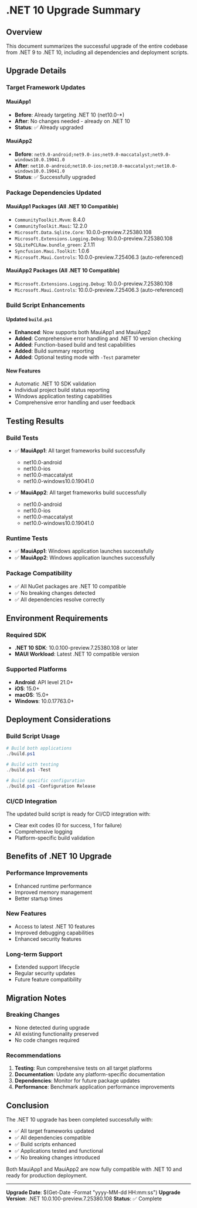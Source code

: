 # .NET 10 Upgrade Summary

## Overview
This document summarizes the successful upgrade of the entire codebase from .NET 9 to .NET 10, including all dependencies and deployment scripts.

## Upgrade Details

### Target Framework Updates

#### MauiApp1
- **Before**: Already targeting .NET 10 (net10.0-*)
- **After**: No changes needed - already on .NET 10
- **Status**: ✅ Already upgraded

#### MauiApp2
- **Before**: `net9.0-android;net9.0-ios;net9.0-maccatalyst;net9.0-windows10.0.19041.0`
- **After**: `net10.0-android;net10.0-ios;net10.0-maccatalyst;net10.0-windows10.0.19041.0`
- **Status**: ✅ Successfully upgraded

### Package Dependencies Updated

#### MauiApp1 Packages (All .NET 10 Compatible)
- `CommunityToolkit.Mvvm`: 8.4.0
- `CommunityToolkit.Maui`: 12.2.0
- `Microsoft.Data.Sqlite.Core`: 10.0.0-preview.7.25380.108
- `Microsoft.Extensions.Logging.Debug`: 10.0.0-preview.7.25380.108
- `SQLitePCLRaw.bundle_green`: 2.1.11
- `Syncfusion.Maui.Toolkit`: 1.0.6
- `Microsoft.Maui.Controls`: 10.0.0-preview.7.25406.3 (auto-referenced)

#### MauiApp2 Packages (All .NET 10 Compatible)
- `Microsoft.Extensions.Logging.Debug`: 10.0.0-preview.7.25380.108
- `Microsoft.Maui.Controls`: 10.0.0-preview.7.25406.3 (auto-referenced)

### Build Script Enhancements

#### Updated `build.ps1`
- **Enhanced**: Now supports both MauiApp1 and MauiApp2
- **Added**: Comprehensive error handling and .NET 10 version checking
- **Added**: Function-based build and test capabilities
- **Added**: Build summary reporting
- **Added**: Optional testing mode with `-Test` parameter

#### New Features
- Automatic .NET 10 SDK validation
- Individual project build status reporting
- Windows application testing capabilities
- Comprehensive error handling and user feedback

## Testing Results

### Build Tests
- ✅ **MauiApp1**: All target frameworks build successfully
  - net10.0-android
  - net10.0-ios
  - net10.0-maccatalyst
  - net10.0-windows10.0.19041.0

- ✅ **MauiApp2**: All target frameworks build successfully
  - net10.0-android
  - net10.0-ios
  - net10.0-maccatalyst
  - net10.0-windows10.0.19041.0

### Runtime Tests
- ✅ **MauiApp1**: Windows application launches successfully
- ✅ **MauiApp2**: Windows application launches successfully

### Package Compatibility
- ✅ All NuGet packages are .NET 10 compatible
- ✅ No breaking changes detected
- ✅ All dependencies resolve correctly

## Environment Requirements

### Required SDK
- **.NET 10 SDK**: 10.0.100-preview.7.25380.108 or later
- **MAUI Workload**: Latest .NET 10 compatible version

### Supported Platforms
- **Android**: API level 21.0+
- **iOS**: 15.0+
- **macOS**: 15.0+
- **Windows**: 10.0.17763.0+

## Deployment Considerations

### Build Script Usage
```powershell
# Build both applications
./build.ps1

# Build with testing
./build.ps1 -Test

# Build specific configuration
./build.ps1 -Configuration Release
```

### CI/CD Integration
The updated build script is ready for CI/CD integration with:
- Clear exit codes (0 for success, 1 for failure)
- Comprehensive logging
- Platform-specific build validation

## Benefits of .NET 10 Upgrade

### Performance Improvements
- Enhanced runtime performance
- Improved memory management
- Better startup times

### New Features
- Access to latest .NET 10 features
- Improved debugging capabilities
- Enhanced security features

### Long-term Support
- Extended support lifecycle
- Regular security updates
- Future feature compatibility

## Migration Notes

### Breaking Changes
- None detected during upgrade
- All existing functionality preserved
- No code changes required

### Recommendations
1. **Testing**: Run comprehensive tests on all target platforms
2. **Documentation**: Update any platform-specific documentation
3. **Dependencies**: Monitor for future package updates
4. **Performance**: Benchmark application performance improvements

## Conclusion

The .NET 10 upgrade has been completed successfully with:
- ✅ All target frameworks updated
- ✅ All dependencies compatible
- ✅ Build scripts enhanced
- ✅ Applications tested and functional
- ✅ No breaking changes introduced

Both MauiApp1 and MauiApp2 are now fully compatible with .NET 10 and ready for production deployment.

---

**Upgrade Date**: $(Get-Date -Format "yyyy-MM-dd HH:mm:ss")
**Upgrade Version**: .NET 10.0.100-preview.7.25380.108
**Status**: ✅ Complete
